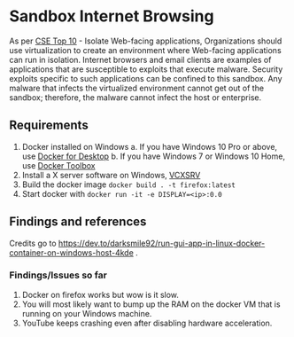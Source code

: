 # Sandbox Internet Browsing

As per [CSE Top 10](https://cyber.gc.ca/en/guidance/top-10-it-security-actions-protect-internet-connected-networks-and-information-itsm10189) - Isolate Web-facing applications, Organizations should use virtualization to create an environment where Web-facing applications can run in isolation. Internet browsers and email clients are examples of applications that are susceptible to exploits that execute malware. Security exploits specific to such applications can be confined to this sandbox. Any malware that infects the virtualized environment cannot get out of the sandbox; therefore, the malware cannot infect the host or enterprise.

## Requirements

1. Docker installed on Windows
    a. If you have Windows 10 Pro or above, use [Docker for Desktop](https://hub.docker.com/editions/community/docker-ce-desktop-windows)
    b. If you have Windows 7 or Windows 10 Home, use [Docker Toolbox](https://download.docker.com/win/stable/DockerToolbox.exe)
2. Install a X server software on Windows, [VCXSRV](https://sourceforge.net/projects/vcxsrv/)
3. Build the docker image ```docker build . -t firefox:latest```
4. Start docker with ```docker run -it -e DISPLAY=<ip>:0.0```

## Findings and references

Credits go to https://dev.to/darksmile92/run-gui-app-in-linux-docker-container-on-windows-host-4kde .

### Findings/Issues so far

1. Docker on firefox works but wow is it slow. 
2. You will most likely want to bump up the RAM on the docker VM that is running on your Windows machine. 
3. YouTube keeps crashing even after disabling hardware acceleration. 


